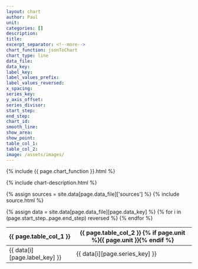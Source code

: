 ```yaml
---
layout: chart
author: Paul
unit:
categories: []
description:
title:
excerpt_separator: <!--more-->
chart_function: jsonToChart
chart_type: line
data_file:
data_key:
label_key:
label_values_prefix:
label_values_reversed:
x_spacing:
series_key:
y_axis_offset:
series_divisor:
start_step:
end_step:
chart_id:
smooth_line:
show_area:
show_point:
table_col_1:
table_col_2:
image: /assets/images/
---
```


<div class="ct-chart ct-perfect-fifth" id="{{ page.chart_id }}"></div>

{% include {{ page.chart_function }}.html %}

{% include chart-description.html %}

<!--more-->

{% assign sources = site.data[page.data_file]['sources'] %}
{% include source.html %}

<div class="data-table table-responsive">
    {% assign data = site.data[page.data_file][page.data_key] %}
    <table class="table">
        <thead>
            <tr>
                <th scope="col">{{ page.table_col_1 }}</th>
                <th scope="col">{{ page.table_col_2 }} {% if page.unit %}{{ page.unit }}{% endif %}</th>
            </tr>
        </thead>
        <tbody>
            {% for i in (page.start_step..page.end_step) reversed %}
                <tr>
                    <td>{{ data[i][page.label_key] }} </td>
                    <td>{{ data[i][page.series_key] }}</td>
                </tr>
            {% endfor %}
        </tbody>
    </table>
</div>